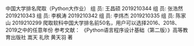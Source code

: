 中国大学排名爬取（Python大作业）
组    员:   王昌硕  2019210344
组    员:   张浩然  2019210343
组    员:   李枫涛	2019210342
组    员:   李炜杰	2019210335
组    员:   陈家山	2019210299
爬取软科中国大学排名前50名，用户可以选择2016、2018、2019之中的任意年份
参考文献：
《Python语言程序设计基础（第二版）》高等教育出版社 嵩天 礼欣 黄天羽 著
